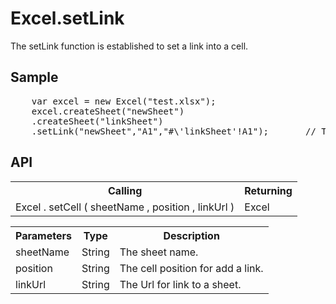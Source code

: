 <H1>Excel.setLink</H1>

The setLink function is established to set a link into a cell.

<h2>Sample</h2>
<pre>
	var excel = new Excel("test.xlsx");
	excel.createSheet("newSheet")
	.createSheet("linkSheet")
	.setLink("newSheet","A1","#\'linkSheet'!A1");		// To set a link into a cell.
</pre>

<h2>API</h2>

<table>
<tr><th>Calling</th><th>Returning</th></tr>
<tr><td>Excel . setCell ( sheetName , position , linkUrl )</td><td>Excel</td></tr>
</table>


<table>
<tr><th>Parameters</th><th>Type</th><th>Description</th></tr>
<tr><td>sheetName</td><td>String</td><td>The sheet name.</td></tr>
<tr><td>position</td><td>String</td><td>The cell position for add a link.</td></tr>
<tr><td>linkUrl</td><td>String</td><td>The Url for link to a sheet.</td></tr>
</table>
